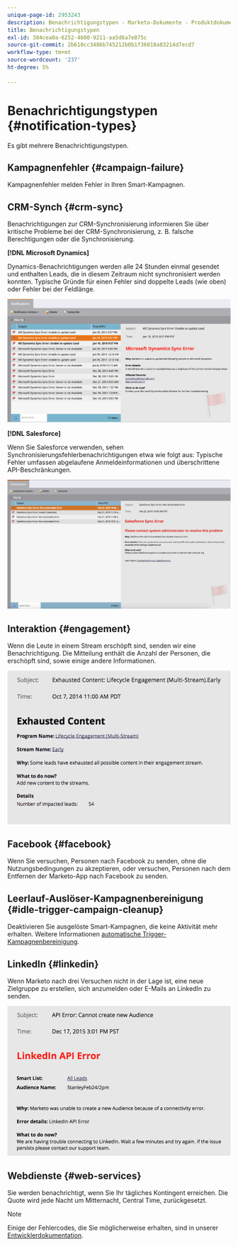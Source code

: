 ```yaml
---
unique-page-id: 2953243
description: Benachrichtigungstypen - Marketo-Dokumente - Produktdokumentation
title: Benachrichtigungstypen
exl-id: 384cea0a-6252-4600-9211-aa5d6a7e875c
source-git-commit: 2b610cc3486b745212b0b1f36018a83214d7ecd7
workflow-type: tm+mt
source-wordcount: '237'
ht-degree: 5%

---
```


# Benachrichtigungstypen {#notification-types}

Es gibt mehrere Benachrichtigungstypen.

## Kampagnenfehler  {#campaign-failure}

Kampagnenfehler melden Fehler in Ihren Smart-Kampagnen.

## CRM-Synch {#crm-sync}

Benachrichtigungen zur CRM-Synchronisierung informieren Sie über kritische Probleme bei der CRM-Synchronisierung, z. B. falsche Berechtigungen oder die Synchronisierung.

**[!DNL Microsoft Dynamics]**

Dynamics-Benachrichtigungen werden alle 24 Stunden einmal gesendet und enthalten Leads, die in diesem Zeitraum nicht synchronisiert werden konnten. Typische Gründe für einen Fehler sind doppelte Leads (wie oben) oder Fehler bei der Feldlänge.

![](assets/image2016-1-20-11-3a19-3a58.png)

**[!DNL Salesforce]**

Wenn Sie Salesforce verwenden, sehen Synchronisierungsfehlerbenachrichtigungen etwa wie folgt aus: Typische Fehler umfassen abgelaufene Anmeldeinformationen und überschrittene API-Beschränkungen.

![](assets/salesforcesyncerror.png)

## Interaktion {#engagement}

Wenn die Leute in einem Stream erschöpft sind, senden wir eine Benachrichtigung. Die Mitteilung enthält die Anzahl der Personen, die erschöpft sind, sowie einige andere Informationen.

![](assets/image2014-10-14-10-3a57-3a9.png)

## Facebook {#facebook}

Wenn Sie versuchen, Personen nach Facebook zu senden, ohne die Nutzungsbedingungen zu akzeptieren, oder versuchen, Personen nach dem Entfernen der Marketo-App nach Facebook zu senden.

## Leerlauf-Auslöser-Kampagnenbereinigung {#idle-trigger-campaign-cleanup}

Deaktivieren Sie ausgelöste Smart-Kampagnen, die keine Aktivität mehr erhalten. Weitere Informationen  [automatische Trigger-Kampagnenbereinigung](/help/marketo/product-docs/core-marketo-concepts/smart-campaigns/using-smart-campaigns/automatic-trigger-campaign-cleanup.md).

## LinkedIn {#linkedin}

Wenn Marketo nach drei Versuchen nicht in der Lage ist, eine neue Zielgruppe zu erstellen, sich anzumelden oder E-Mails an LinkedIn zu senden.

![](assets/linkedin.png)

## Webdienste {#web-services}

Sie werden benachrichtigt, wenn Sie Ihr tägliches Kontingent erreichen. Die Quote wird jede Nacht um Mitternacht, Central Time, zurückgesetzt.

>[!NOTE]
>
>Einige der Fehlercodes, die Sie möglicherweise erhalten, sind in unserer [Entwicklerdokumentation](https://experienceleague.adobe.com/en/docs/marketo-developer/marketo/rest/error-codes).

